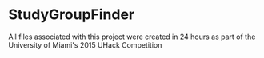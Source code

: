 # StudyGroupFinder
All files associated with this project were created in 24 hours as part of the University of Miami's 2015 UHack Competition
